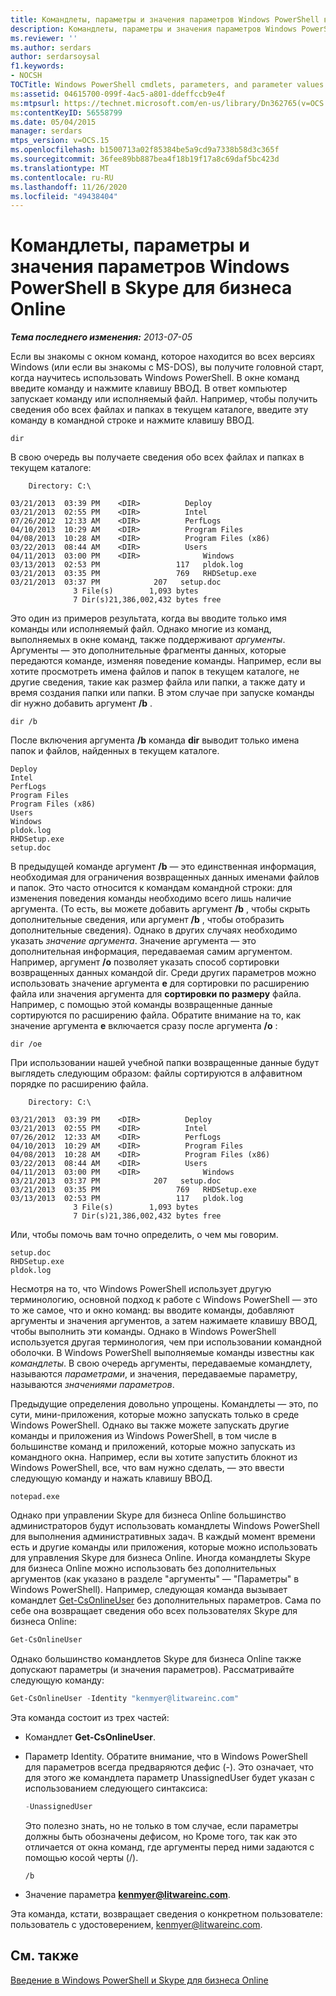 ```yaml
---
title: Командлеты, параметры и значения параметров Windows PowerShell в Skype для бизнеса Online
description: Командлеты, параметры и значения параметров Windows PowerShell в Skype для бизнеса Online.
ms.reviewer: ''
ms.author: serdars
author: serdarsoysal
f1.keywords:
- NOCSH
TOCTitle: Windows PowerShell cmdlets, parameters, and parameter values
ms:assetid: 04615700-099f-4ac5-a801-ddeffccb9e4f
ms:mtpsurl: https://technet.microsoft.com/en-us/library/Dn362765(v=OCS.15)
ms:contentKeyID: 56558799
ms.date: 05/04/2015
manager: serdars
mtps_version: v=OCS.15
ms.openlocfilehash: b1500713a02f85384be5a9cd9a7338b58d3c365f
ms.sourcegitcommit: 36fee89bb887bea4f18b19f17a8c69daf5bc423d
ms.translationtype: MT
ms.contentlocale: ru-RU
ms.lasthandoff: 11/26/2020
ms.locfileid: "49438404"
---
```

# <a name="windows-powershell-cmdlets-parameters-and-parameter-values-in-skype-for-business-online"></a>Командлеты, параметры и значения параметров Windows PowerShell в Skype для бизнеса Online

<div data-xmlns="http://www.w3.org/1999/xhtml">

<div class="topic" data-xmlns="https://www.w3.org/1999/xhtml" data-msxsl="urn:schemas-microsoft-com:xslt" data-cs="https://msdn.microsoft.com/">

<div data-asp="https://msdn2.microsoft.com/asp">



</div>

<div id="mainSection">

<div id="mainBody">

<span> </span>

_**Тема последнего изменения:** 2013-07-05_

Если вы знакомы с окном команд, которое находится во всех версиях Windows (или если вы знакомы с MS-DOS), вы получите головной старт, когда научитесь использовать Windows PowerShell. В окне команд введите команду и нажмите клавишу ВВОД. В ответ компьютер запускает команду или исполняемый файл. Например, чтобы получить сведения обо всех файлах и папках в текущем каталоге, введите эту команду в командной строке и нажмите клавишу ВВОД.

```console
dir
```

В свою очередь вы получаете сведения обо всех файлах и папках в текущем каталоге:

```console
    Directory: C:\

03/21/2013  03:39 PM    <DIR>          Deploy
03/21/2013  02:55 PM    <DIR>          Intel
07/26/2012  12:33 AM    <DIR>          PerfLogs
04/10/2013  10:29 AM    <DIR>          Program Files
04/08/2013  10:28 AM    <DIR>          Program Files (x86)
03/22/2013  08:44 AM    <DIR>          Users
04/11/2013  03:00 PM    <DIR>              Windows
03/13/2013  02:53 PM                 117   pldok.log
03/21/2013  03:35 PM                 769   RHDSetup.exe
03/21/2013  03:37 PM            207   setup.doc
              3 File(s)        1,093 bytes
              7 Dir(s)21,386,002,432 bytes free
```

Это один из примеров результата, когда вы вводите только имя команды или исполняемый файл. Однако многие из команд, выполняемых в окне команд, также поддерживают *аргументы*. Аргументы — это дополнительные фрагменты данных, которые передаются команде, изменяя поведение команды. Например, если вы хотите просмотреть имена файлов и папок в текущем каталоге, не другие сведения, такие как размер файла или папки, а также дату и время создания папки или папки. В этом случае при запуске команды dir нужно добавить аргумент **/b** .

```console
dir /b
```

После включения аргумента **/b** команда **dir** выводит только имена папок и файлов, найденных в текущем каталоге.

```console
Deploy
Intel
PerfLogs
Program Files
Program Files (x86)
Users
Windows
pldok.log
RHDSetup.exe
setup.doc
```

В предыдущей команде аргумент **/b** — это единственная информация, необходимая для ограничения возвращенных данных именами файлов и папок. Это часто относится к командам командной строки: для изменения поведения команды необходимо всего лишь наличие аргумента. (То есть, вы можете добавить аргумент **/b** , чтобы скрыть дополнительные сведения, или аргумент **/b** , чтобы отобразить дополнительные сведения). Однако в других случаях необходимо указать *значение аргумента*. Значение аргумента — это дополнительная информация, передаваемая самим аргументом. Например, аргумент **/o** позволяет указать способ сортировки возвращенных данных командой dir. Среди других параметров можно использовать значение аргумента **e** для сортировки по расширению файла или значения аргумента для **сортировки по размеру** файла. Например, с помощью этой команды возвращенные данные сортируются по расширению файла. Обратите внимание на то, как значение аргумента **e** включается сразу после аргумента **/o** :

```console
dir /oe
```

При использовании нашей учебной папки возвращенные данные будут выглядеть следующим образом: файлы сортируются в алфавитном порядке по расширению файла.

```console
    Directory: C:\

03/21/2013  03:39 PM    <DIR>          Deploy
03/21/2013  02:55 PM    <DIR>          Intel
07/26/2012  12:33 AM    <DIR>          PerfLogs
04/10/2013  10:29 AM    <DIR>          Program Files
04/08/2013  10:28 AM    <DIR>          Program Files (x86)
03/22/2013  08:44 AM    <DIR>          Users
04/11/2013  03:00 PM    <DIR>              Windows
03/21/2013  03:37 PM            207   setup.doc
03/21/2013  03:35 PM                 769   RHDSetup.exe
03/13/2013  02:53 PM                 117   pldok.log
              3 File(s)        1,093 bytes
              7 Dir(s)21,386,002,432 bytes free
```

Или, чтобы помочь вам точно определить, о чем мы говорим.

```console
setup.doc  
RHDSetup.exe  
pldok.log
```

Несмотря на то, что Windows PowerShell использует другую терминологию, основной подход к работе с Windows PowerShell — это то же самое, что и окно команд: вы вводите команды, добавляют аргументы и значения аргументов, а затем нажимаете клавишу ВВОД, чтобы выполнить эти команды. Однако в Windows PowerShell используется другая терминология, чем при использовании командной оболочки. В Windows PowerShell выполняемые команды известны как *командлеты*. В свою очередь аргументы, передаваемые командлету, называются *параметрами*, и значения, передаваемые параметру, называются *значениями параметров*.

Предыдущие определения довольно упрощены. Командлеты — это, по сути, мини-приложения, которые можно запускать только в среде Windows PowerShell. Однако вы также можете запускать другие команды и приложения из Windows PowerShell, в том числе в большинстве команд и приложений, которые можно запускать из командного окна. Например, если вы хотите запустить блокнот из Windows PowerShell, все, что вам нужно сделать, — это ввести следующую команду и нажать клавишу ВВОД.

```console
notepad.exe
```

Однако при управлении Skype для бизнеса Online большинство администраторов будут использовать командлеты Windows PowerShell для выполнения административных задач. В каждый момент времени есть и другие команды или приложения, которые можно использовать для управления Skype для бизнеса Online. Иногда командлеты Skype для бизнеса Online можно использовать без дополнительных аргументов (как указано в разделе "аргументы" — "Параметры" в Windows PowerShell). Например, следующая команда вызывает командлет [Get-CsOnlineUser](https://technet.microsoft.com/library/JJ994026(v=OCS.15)) без дополнительных параметров. Сама по себе она возвращает сведения обо всех пользователях Skype для бизнеса Online:

```powershell
Get-CsOnlineUser
```

Однако большинство командлетов Skype для бизнеса Online также допускают параметры (и значения параметров). Рассматривайте следующую команду:

```powershell
Get-CsOnlineUser -Identity "kenmyer@litwareinc.com"
```

Эта команда состоит из трех частей:

  - Командлет **Get-CsOnlineUser**.

  - Параметр Identity. Обратите внимание, что в Windows PowerShell для параметров всегда предваряются дефис (-). Это означает, что для этого же командлета параметр UnassignedUser будет указан с использованием следующего синтаксиса:
    
    ```powershell
    -UnassignedUser
    ```
    
    Это полезно знать, но не только в том случае, если параметры должны быть обозначены дефисом, но Кроме того, так как это отличается от окна команд, где аргументы перед ними задаются с помощью косой черты (/).
    
    ```console
    /b
    ```

  - Значение параметра **kenmyer@litwareinc.com**.

Эта команда, кстати, возвращает сведения о конкретном пользователе: пользователь с удостоверением, kenmyer@litwareinc.com.

<div>

## <a name="see-also"></a>См. также


[Введение в Windows PowerShell и Skype для бизнеса Online](https://technet.microsoft.com/library/Dn362785(v=OCS.15))  
  

</div>

</div>

<span> </span>

</div>

</div>

</div>

